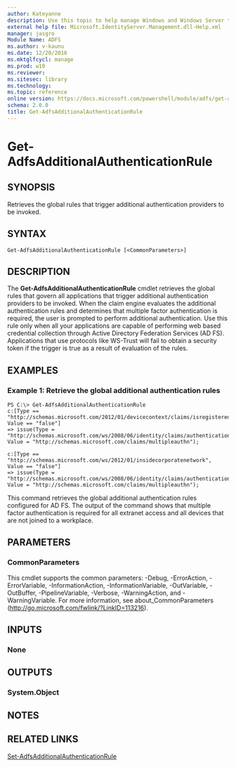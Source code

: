 ```yaml
---
author: Kateyanne
description: Use this topic to help manage Windows and Windows Server technologies with Windows PowerShell.
external help file: Microsoft.IdentityServer.Management.dll-Help.xml
manager: jasgro
Module Name: ADFS
ms.author: v-kaunu
ms.date: 12/20/2016
ms.mktglfcycl: manage
ms.prod: w10
ms.reviewer: 
ms.sitesec: library
ms.technology: 
ms.topic: reference
online version: https://docs.microsoft.com/powershell/module/adfs/get-adfsadditionalauthenticationrule?view=windowsserver2016-ps&wt.mc_id=ps-gethelp
schema: 2.0.0
title: Get-AdfsAdditionalAuthenticationRule
---
```


# Get-AdfsAdditionalAuthenticationRule

## SYNOPSIS
Retrieves the global rules that trigger additional authentication providers to be invoked.

## SYNTAX

```
Get-AdfsAdditionalAuthenticationRule [<CommonParameters>]
```

## DESCRIPTION
The **Get-AdfsAdditionalAuthenticationRule** cmdlet retrieves the global rules that govern all applications that trigger additional authentication providers to be invoked.
When the claim engine evaluates the additional authentication rules and determines that multiple factor authentication is required, the user is prompted to perform additional authentication.
Use this rule only when all your applications are capable of performing web based credential collection through Active Directory Federation Services (AD FS).
Applications that use protocols like WS-Trust will fail to obtain a security token if the trigger is true as a result of evaluation of the rules.

## EXAMPLES

### Example 1: Retrieve the global additional authentication rules
```
PS C:\> Get-AdfsAdditionalAuthenticationRule
c:[Type == "http://schemas.microsoft.com/2012/01/devicecontext/claims/isregistereduser", Value == "false"]
=> issue(Type = "http://schemas.microsoft.com/ws/2008/06/identity/claims/authenticationmethod", Value = "http://schemas.microsoft.com/claims/multipleauthn");

c:[Type == "http://schemas.microsoft.com/ws/2012/01/insidecorporatenetwork", Value == "false"]
=> issue(Type = "http://schemas.microsoft.com/ws/2008/06/identity/claims/authenticationmethod", Value = "http://schemas.microsoft.com/claims/multipleauthn");
```

This command retrieves the global additional authentication rules configured for AD FS.
The output of the command shows that multiple factor authentication is required for all extranet access and all devices that are not joined to a workplace.

## PARAMETERS

### CommonParameters
This cmdlet supports the common parameters: -Debug, -ErrorAction, -ErrorVariable, -InformationAction, -InformationVariable, -OutVariable, -OutBuffer, -PipelineVariable, -Verbose, -WarningAction, and -WarningVariable. For more information, see about_CommonParameters (http://go.microsoft.com/fwlink/?LinkID=113216).

## INPUTS

### None

## OUTPUTS

### System.Object

## NOTES

## RELATED LINKS

[Set-AdfsAdditionalAuthenticationRule](./Set-AdfsAdditionalAuthenticationRule.md)

